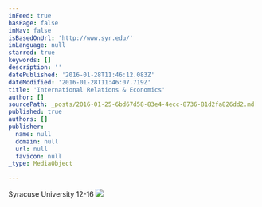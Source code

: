 ```yaml
---
inFeed: true
hasPage: false
inNav: false
isBasedOnUrl: 'http://www.syr.edu/'
inLanguage: null
starred: true
keywords: []
description: ''
datePublished: '2016-01-28T11:46:12.083Z'
dateModified: '2016-01-28T11:46:07.719Z'
title: 'International Relations & Economics'
author: []
sourcePath: _posts/2016-01-25-6bd67d58-83e4-4ecc-8736-81d2fa826dd2.md
published: true
authors: []
publisher:
  name: null
  domain: null
  url: null
  favicon: null
_type: MediaObject

---
```

Syracuse University 12-16
![](https://the-grid-user-content.s3-us-west-2.amazonaws.com/b859f7f8-f695-4400-b480-0bb4adad321a.jpg)